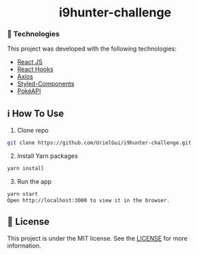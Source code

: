 <h1 align="center">i9hunter-challenge</h1>




### :rocket: Technologies

This project was developed with the following technologies:

- [React JS](https://reactjs.org/)
- [React Hooks](https://reactjs.org/docs/hooks-intro.html)
- [Axios](https://www.npmjs.com/package/axios/)
- [Styled-Components](https://styled-components.com/)
- [PokéAPI](https://pokeapi.co/)

## :information_source: How To Use

1. Clone repo

```bash
git clone https://github.com/UrielGui/i9hunter-challenge.git
```

2. Install Yarn packages

```bash
yarn install
```

3. Run the app

```bash
yarn start
Open http://localhost:3000 to view it in the browser.
```

## :memo: License

This project is under the MIT license. See the [LICENSE](https://github.com/UrielGui/i9hunter-challenge/blob/master/LICENSE) for more information.
